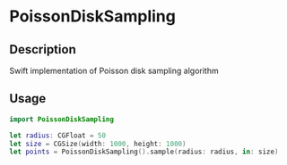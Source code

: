 # PoissonDiskSampling

## Description
Swift implementation of Poisson disk sampling algorithm

## Usage
```Swift
import PoissonDiskSampling

let radius: CGFloat = 50
let size = CGSize(width: 1000, height: 1000)
let points = PoissonDiskSampling().sample(radius: radius, in: size)
```
